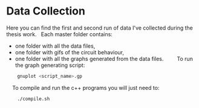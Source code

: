 # Data Collection
Here you can find the first and second run of data I've collected during the thesis work.
&nbsp;
Each master folder contains: 
 - one folder with all the data files,
 - one folder with gifs of the circuit behaviour,
 - one folder with all the graphs generated from the data files. 
&nbsp;
&nbsp;
&nbsp;
&nbsp;
To run the graph generating script:
```bash
 	gnuplot <script_name>.gp
```
&nbsp;
&nbsp;
To compile and run the c++ programs you will just need to:
```bash
	./compile.sh
```

 
